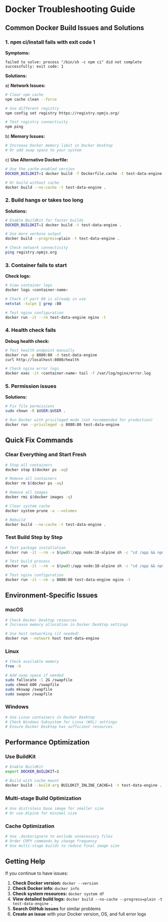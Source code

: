 # Docker Troubleshooting Guide

## Common Docker Build Issues and Solutions

### 1. npm ci/install fails with exit code 1

**Symptoms:**
```
failed to solve: process "/bin/sh -c npm ci" did not complete successfully: exit code: 1
```

**Solutions:**

a) **Network Issues:**
```bash
# Clear npm cache
npm cache clean --force

# Use different registry
npm config set registry https://registry.npmjs.org/

# Test registry connectivity
npm ping
```

b) **Memory Issues:**
```bash
# Increase Docker memory limit in Docker Desktop
# Or add swap space to your system
```

c) **Use Alternative Dockerfile:**
```bash
# Use the cache-enabled version
DOCKER_BUILDKIT=1 docker build -f Dockerfile.cache -t test-data-engine .

# Or build without cache
docker build --no-cache -t test-data-engine .
```

### 2. Build hangs or takes too long

**Solutions:**
```bash
# Enable BuildKit for faster builds
DOCKER_BUILDKIT=1 docker build -t test-data-engine .

# Use more verbose output
docker build --progress=plain -t test-data-engine .

# Check network connectivity
ping registry.npmjs.org
```

### 3. Container fails to start

**Check logs:**
```bash
# View container logs
docker logs <container-name>

# Check if port 80 is already in use
netstat -tulpn | grep :80

# Test nginx configuration
docker run -it --rm test-data-engine nginx -t
```

### 4. Health check fails

**Debug health check:**
```bash
# Test health endpoint manually
docker run -p 8080:80 -d test-data-engine
curl http://localhost:8080/health

# Check nginx error logs
docker exec -it <container-name> tail -f /var/log/nginx/error.log
```

### 5. Permission issues

**Solutions:**
```bash
# Fix file permissions
sudo chown -R $USER:$USER .

# Run Docker with privileged mode (not recommended for production)
docker run --privileged -p 8080:80 test-data-engine
```

## Quick Fix Commands

### Clear Everything and Start Fresh
```bash
# Stop all containers
docker stop $(docker ps -aq)

# Remove all containers
docker rm $(docker ps -aq)

# Remove all images
docker rmi $(docker images -q)

# Clear system cache
docker system prune -a --volumes

# Rebuild
docker build --no-cache -t test-data-engine .
```

### Test Build Step by Step
```bash
# Test package installation
docker run -it --rm -v $(pwd):/app node:18-alpine sh -c "cd /app && npm install"

# Test build process
docker run -it --rm -v $(pwd):/app node:18-alpine sh -c "cd /app && npm run build"

# Test nginx configuration
docker run -it --rm -p 8080:80 test-data-engine nginx -t
```

## Environment-Specific Issues

### macOS
```bash
# Check Docker Desktop resources
# Increase memory allocation in Docker Desktop settings

# Use host networking (if needed)
docker run --network host test-data-engine
```

### Linux
```bash
# Check available memory
free -h

# Add swap space if needed
sudo fallocate -l 2G /swapfile
sudo chmod 600 /swapfile
sudo mkswap /swapfile
sudo swapon /swapfile
```

### Windows
```bash
# Use Linux containers in Docker Desktop
# Check Windows Subsystem for Linux (WSL) settings
# Ensure Docker Desktop has sufficient resources
```

## Performance Optimization

### Use BuildKit
```bash
# Enable BuildKit
export DOCKER_BUILDKIT=1

# Build with cache mount
docker build --build-arg BUILDKIT_INLINE_CACHE=1 -t test-data-engine .
```

### Multi-stage Build Optimization
```bash
# Use distroless base image for smaller size
# Or use Alpine for minimal size
```

### Cache Optimization
```bash
# Use .dockerignore to exclude unnecessary files
# Order COPY commands by change frequency
# Use multi-stage builds to reduce final image size
```

## Getting Help

If you continue to have issues:

1. **Check Docker version:** `docker --version`
2. **Check Docker info:** `docker info`
3. **Check system resources:** `docker system df`
4. **View detailed build logs:** `docker build --no-cache --progress=plain -t test-data-engine .`
5. **Search GitHub issues** for similar problems
6. **Create an issue** with your Docker version, OS, and full error logs

